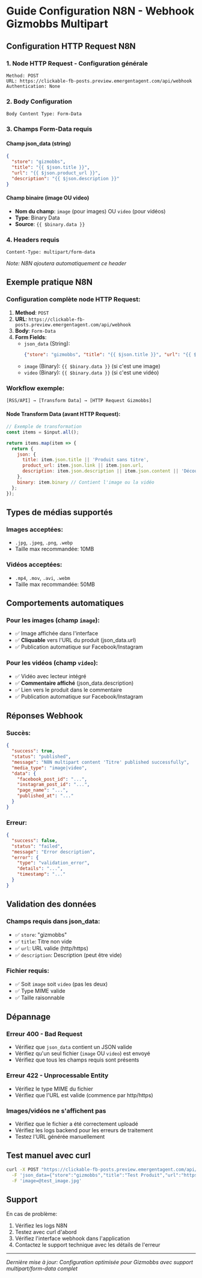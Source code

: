 # Guide Configuration N8N - Webhook Gizmobbs Multipart

## Configuration HTTP Request N8N

### 1. Node HTTP Request - Configuration générale
```
Method: POST
URL: https://clickable-fb-posts.preview.emergentagent.com/api/webhook
Authentication: None
```

### 2. Body Configuration
```
Body Content Type: Form-Data
```

### 3. Champs Form-Data requis

#### Champ json_data (string)
```json
{
  "store": "gizmobbs",
  "title": "{{ $json.title }}",
  "url": "{{ $json.product_url }}",
  "description": "{{ $json.description }}"
}
```

#### Champ binaire (image OU video)
- **Nom du champ**: `image` (pour images) OU `video` (pour vidéos)
- **Type**: Binary Data
- **Source**: `{{ $binary.data }}`

### 4. Headers requis
```
Content-Type: multipart/form-data
```
*Note: N8N ajoutera automatiquement ce header*

## Exemple pratique N8N

### Configuration complète node HTTP Request:

1. **Method**: `POST`
2. **URL**: `https://clickable-fb-posts.preview.emergentagent.com/api/webhook`
3. **Body**: `Form-Data`
4. **Form Fields**:
   - `json_data` (String): 
     ```json
     {"store": "gizmobbs", "title": "{{ $json.title }}", "url": "{{ $json.product_url }}", "description": "{{ $json.description }}"}
     ```
   - `image` (Binary): `{{ $binary.data }}` (si c'est une image)
   - `video` (Binary): `{{ $binary.data }}` (si c'est une vidéo)

### Workflow exemple:

```
[RSS/API] → [Transform Data] → [HTTP Request Gizmobbs]
```

#### Node Transform Data (avant HTTP Request):
```javascript
// Exemple de transformation
const items = $input.all();

return items.map(item => {
  return {
    json: {
      title: item.json.title || 'Produit sans titre',
      product_url: item.json.link || item.json.url,
      description: item.json.description || item.json.content || 'Découvrez ce produit'
    },
    binary: item.binary // Contient l'image ou la vidéo
  };
});
```

## Types de médias supportés

### Images acceptées:
- `.jpg`, `.jpeg`, `.png`, `.webp`
- Taille max recommandée: 10MB

### Vidéos acceptées:
- `.mp4`, `.mov`, `.avi`, `.webm`
- Taille max recommandée: 50MB

## Comportements automatiques

### Pour les images (champ `image`):
- ✅ Image affichée dans l'interface
- ✅ **Cliquable** vers l'URL du produit (json_data.url)
- ✅ Publication automatique sur Facebook/Instagram

### Pour les vidéos (champ `video`):
- ✅ Vidéo avec lecteur intégré
- ✅ **Commentaire affiché** (json_data.description)
- ✅ Lien vers le produit dans le commentaire
- ✅ Publication automatique sur Facebook/Instagram

## Réponses Webhook

### Succès:
```json
{
  "success": true,
  "status": "published",
  "message": "N8N multipart content 'Titre' published successfully",
  "media_type": "image|video",
  "data": {
    "facebook_post_id": "...",
    "instagram_post_id": "...",
    "page_name": "...",
    "published_at": "..."
  }
}
```

### Erreur:
```json
{
  "success": false,
  "status": "failed",
  "message": "Error description",
  "error": {
    "type": "validation_error",
    "details": "...",
    "timestamp": "..."
  }
}
```

## Validation des données

### Champs requis dans json_data:
- ✅ `store`: "gizmobbs"
- ✅ `title`: Titre non vide
- ✅ `url`: URL valide (http/https)
- ✅ `description`: Description (peut être vide)

### Fichier requis:
- ✅ Soit `image` soit `video` (pas les deux)
- ✅ Type MIME valide
- ✅ Taille raisonnable

## Dépannage

### Erreur 400 - Bad Request
- Vérifiez que `json_data` contient un JSON valide
- Vérifiez qu'un seul fichier (`image` OU `video`) est envoyé
- Vérifiez que tous les champs requis sont présents

### Erreur 422 - Unprocessable Entity  
- Vérifiez le type MIME du fichier
- Vérifiez que l'URL est valide (commence par http/https)

### Images/vidéos ne s'affichent pas
- Vérifiez que le fichier a été correctement uploadé
- Vérifiez les logs backend pour les erreurs de traitement
- Testez l'URL générée manuellement

## Test manuel avec curl

```bash
curl -X POST "https://clickable-fb-posts.preview.emergentagent.com/api/webhook" \
  -F 'json_data={"store":"gizmobbs","title":"Test Produit","url":"https://exemple.com","description":"Ceci est un test"}' \
  -F 'image=@test_image.jpg'
```

## Support

En cas de problème:
1. Vérifiez les logs N8N
2. Testez avec curl d'abord
3. Vérifiez l'interface webhook dans l'application
4. Contactez le support technique avec les détails de l'erreur

---

*Dernière mise à jour: Configuration optimisée pour Gizmobbs avec support multipart/form-data complet*